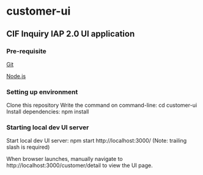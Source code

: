 # customer-ui
## CIF Inquiry IAP 2.0 UI application

### Pre-requisite

[Git](https://bitbucket.agile.bns/projects/GIAP/repos/customer-ui/browse)

[Node.js](https://nodejs.org)

### Setting up environment

Clone this repository
Write the command on command-line: cd customer-ui
Install dependencies: npm install

### Starting local dev UI server
Start local dev UI server: npm start
http://localhost:3000/ (Note: trailing slash is required)

When browser launches, manually navigate to http://localhost:3000/customer/detail to view the UI page.